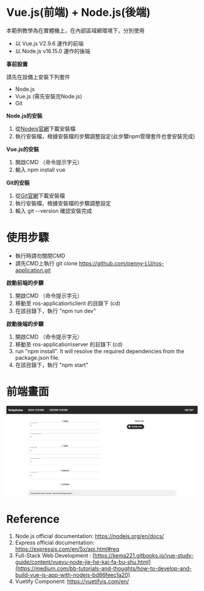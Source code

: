 # Vue.js(前端) + Node.js(後端)
本範例教學為在實體機上，在內部區域網環境下，分別使用

* 以 Vue.js V2.9.6 運作的前端
* 以 Node.js v16.15.0 運作的後端 

**事前設置**

請先在設備上安裝下列套件
* Node.js
* Vue.js (需先安裝完Node.js)
* Git

**Node.js的安裝**
1. 從[Nodejs官網](https://nodejs.org/en/download/)下載安裝檔
2. 執行安裝檔，根據安裝檔的步驟調整設定(此步驟npm管理套件也會安裝完成)

**Vue.js的安裝**
1. 開啟CMD （命令提示字元）
2. 輸入 npm install vue

**Git的安裝**
1. 從[Git官網](https://git-scm.com/)下載安裝檔
2. 執行安裝檔，根據安裝檔的步驟調整設定
3. 輸入 git --version 確認安裝完成


# 使用步驟
* 執行時請勿關閉CMD
* 請先CMD上執行 git clone https://github.com/penny-LU/ros-application.git

**啟動前端的步驟**
1. 開啟CMD （命令提示字元）
2. 移動至 ros-application\client 的目錄下 (cd)
3. 在該目錄下，執行 "npm run dev"

**啟動後端的步驟**
1. 開啟CMD （命令提示字元）
2. 移動至 ros-application\server 的目錄下 (cd)
3. run "npm install". It will resolve the required dependencies from the package.json file.
4. 在該目錄下，執行 "npm start"

# 前端畫面
![image](https://github.com/penny-LU/ros-application/blob/main/download_page.jpg)

# Reference
1. Node.js official documentation: https://nodejs.org/en/docs/
2. Express official documentation: https://expressjs.com/en/5x/api.html#req
3. Full-Stack Web Development : [https://kema221.gitbooks.io/vue-study-guide/content/vueyu-node-jie-he-kai-fa-bu-shu.html](https://medium.com/bb-tutorials-and-thoughts/how-to-develop-and-build-vue-js-app-with-nodejs-bd86feec1a20)
4. Vuetify Component: https://vuetifyjs.com/en/
